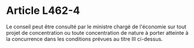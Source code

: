 # Article L462-4

Le conseil peut être consulté par le ministre chargé de l'économie sur tout projet de concentration ou toute concentration de nature à porter atteinte à la concurrence dans les conditions prévues au titre III ci-dessus.
